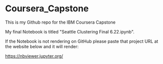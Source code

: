 # Coursera_Capstone
This is my Github repo for the IBM Coursera Capstone

My final Notebook is titled "Seattle Clustering Final 6.22.ipynb".


If the Notebook is not rendering on GitHub please paste that project URL at the website below and it will render:

https://nbviewer.jupyter.org/


